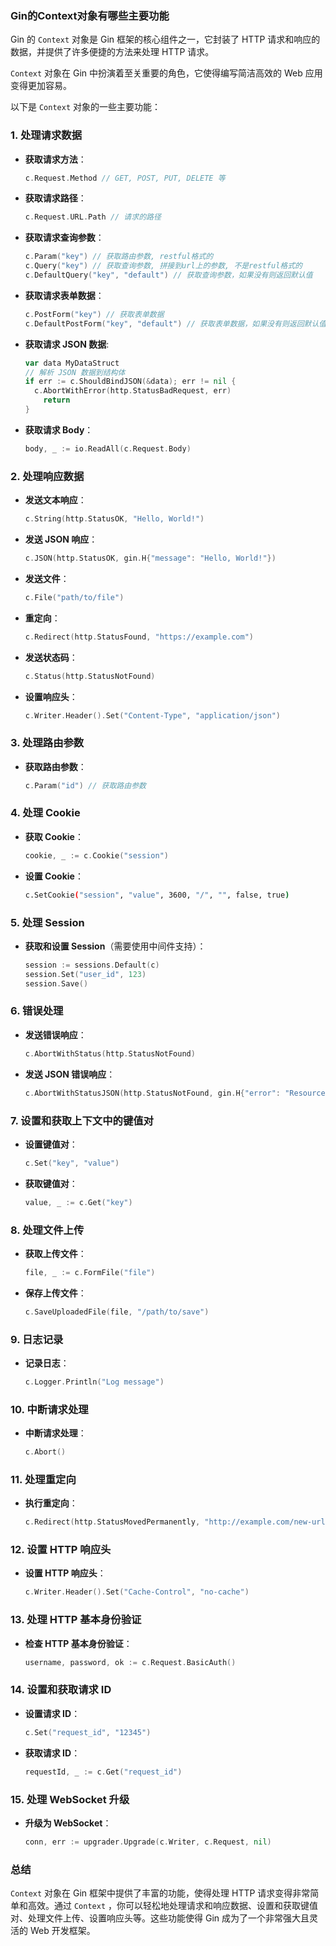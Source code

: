 ### Gin的Context对象有哪些主要功能

Gin 的 `Context` 对象是 Gin 框架的核心组件之一，它封装了 HTTP 请求和响应的数据，并提供了许多便捷的方法来处理 HTTP 请求。

`Context` 对象在 Gin 中扮演着至关重要的角色，它使得编写简洁高效的 Web 应用变得更加容易。

以下是 `Context` 对象的一些主要功能：

### 1. 处理请求数据

- **获取请求方法**：

  ```go
  c.Request.Method // GET, POST, PUT, DELETE 等
  ```

- **获取请求路径**：

  ```go
  c.Request.URL.Path // 请求的路径
  ```

- **获取请求查询参数**：

  ```go
  c.Param("key") // 获取路由参数, restful格式的
  c.Query("key") // 获取查询参数, 拼接到url上的参数, 不是restful格式的
  c.DefaultQuery("key", "default") // 获取查询参数，如果没有则返回默认值
  ```

- **获取请求表单数据**：

  ```go
  c.PostForm("key") // 获取表单数据
  c.DefaultPostForm("key", "default") // 获取表单数据，如果没有则返回默认值
  ```

- **获取请求 JSON 数据**:

  ```go
  var data MyDataStruct
  // 解析 JSON 数据到结构体
  if err := c.ShouldBindJSON(&data); err != nil {
    c.AbortWithError(http.StatusBadRequest, err)
      return
  }
  ```

- **获取请求 Body**：

  ```go
  body, _ := io.ReadAll(c.Request.Body)
  ```

### 2. 处理响应数据

- **发送文本响应**：

  ```go
  c.String(http.StatusOK, "Hello, World!")
  ```

- **发送 JSON 响应**：

  ```go
  c.JSON(http.StatusOK, gin.H{"message": "Hello, World!"})
  ```

- **发送文件**：

  ```go
  c.File("path/to/file")
  ```

- **重定向**：

  ```go
  c.Redirect(http.StatusFound, "https://example.com")
  ```

- **发送状态码**：

  ```go
  c.Status(http.StatusNotFound)
  ```

- **设置响应头**：

  ```go
  c.Writer.Header().Set("Content-Type", "application/json")
  ```

### 3. 处理路由参数

- **获取路由参数**：

  ```go
  c.Param("id") // 获取路由参数
  ```

### 4. 处理 Cookie

- **获取 Cookie**：

  ```go
  cookie, _ := c.Cookie("session")
  ```

- **设置 Cookie**：

  ```sh
  c.SetCookie("session", "value", 3600, "/", "", false, true)
  ```

### 5. 处理 Session

- **获取和设置 Session**（需要使用中间件支持）：

  ```go
  session := sessions.Default(c)
  session.Set("user_id", 123)
  session.Save()
  ```

### 6. 错误处理

- **发送错误响应**：

  ```go
  c.AbortWithStatus(http.StatusNotFound)
  ```

- **发送 JSON 错误响应**：

  ```go
  c.AbortWithStatusJSON(http.StatusNotFound, gin.H{"error": "Resource not found"})
  ```

### 7. 设置和获取上下文中的键值对

- **设置键值对**：

  ```go
  c.Set("key", "value")
  ```

- **获取键值对**：

  ```go
  value, _ := c.Get("key")
  ```

### 8. 处理文件上传

- **获取上传文件**：

  ```GO
  file, _ := c.FormFile("file")
  ```

- **保存上传文件**：

  ```go
  c.SaveUploadedFile(file, "/path/to/save")
  ```

### 9. 日志记录

- **记录日志**：

  ```go
  c.Logger.Println("Log message")
  ```

### 10. 中断请求处理

- **中断请求处理**：

  ```go
  c.Abort()
  ```

### 11. 处理重定向

- **执行重定向**：

  ```go
  c.Redirect(http.StatusMovedPermanently, "http://example.com/new-url")
  ```

### 12. 设置 HTTP 响应头

- **设置 HTTP 响应头**：

  ```go
  c.Writer.Header().Set("Cache-Control", "no-cache")
  ```

### 13. 处理 HTTP 基本身份验证

- **检查 HTTP 基本身份验证**：

  ```go
  username, password, ok := c.Request.BasicAuth()
  ```

### 14. 设置和获取请求 ID

- **设置请求 ID**：

  ```go
  c.Set("request_id", "12345")
  ```

- **获取请求 ID**：

  ```go
  requestId, _ := c.Get("request_id")
  ```

### 15. 处理 WebSocket 升级

- **升级为 WebSocket**：

  ```go
  conn, err := upgrader.Upgrade(c.Writer, c.Request, nil)
  ```

### 总结

`Context` 对象在 Gin 框架中提供了丰富的功能，使得处理 HTTP 请求变得非常简单和高效。通过 `Context`
，你可以轻松地处理请求和响应数据、设置和获取键值对、处理文件上传、设置响应头等。这些功能使得 Gin 成为了一个非常强大且灵活的
Web 开发框架。